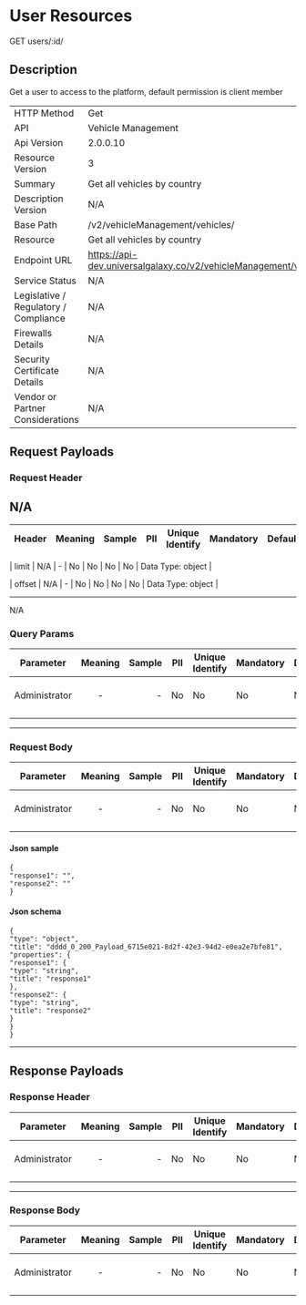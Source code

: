 # User Resources

GET users/:id/

## Description

Get a user to access to the platform, default permission is client member

|                                       |                                                 |
| ------------------------------------- | ----------------------------------------------- |
| HTTP Method                           | Get                                         |
| API                                   | Vehicle Management                                           |
| Api Version                           | 2.0.0.10                                         |
| Resource Version                      | 3                                               |
| Summary                               | Get all vehicles by country                                      |
| Description Version                   | N/A |
| Base Path                             | /v2/vehicleManagement/vehicles/                                     |
| Resource                              | Get all vehicles by country                                      |
| Endpoint URL                          | https://api-dev.universalgalaxy.co/v2/vehicleManagement/vehicles/              |
| Service Status                        | N/A                                         |
| Legislative / Regulatory / Compliance | N/A                                             |
| Firewalls Details                     | N/A                                             |
| Security Certificate Details          | N/A                                             |
| Vendor or Partner Considerations      | N/A                                            |

## Request Payloads

### Request Header



N/A
---



| Header | Meaning | Sample | PII | Unique Identify | Mandatory | Default | Details |
| ------------- | :-----: | -----: | --- | --------------- | --------- | ------- | ------------------ |

| limit |  N/A |  -   | No | No | No | No | Data Type: object |

| offset |  N/A |  -   | No | No | No | No | Data Type: object |

      

---


N/A

### Query Params

| Parameter     | Meaning | Sample | PII | Unique Identify | Mandatory | Default | Details            |
| ------------- | :-----: | -----: | --- | --------------- | --------- | ------- | ------------------ |
| Administrator |    -    |      - | No  | No              | No        | No      | Data Type : object |
|               |         |        |     |                 |           |         |                    |

---

### Request Body

| Parameter     | Meaning | Sample | PII | Unique Identify | Mandatory | Default | Details            |
| ------------- | :-----: | -----: | --- | --------------- | --------- | ------- | ------------------ |
| Administrator |    -    |      - | No  | No              | No        | No      | Data Type : object |
|               |         |        |     |                 |           |         |                    |

#### Json sample
```
{
"response1": "",
"response2": ""
}
```
#### Json schema

```
{
"type": "object",
"title": "dddd_0_200_Payload_6715e021-8d2f-42e3-94d2-e0ea2e7bfe81",
"properties": {
"response1": {
"type": "string",
"title": "response1"
},
"response2": {
"type": "string",
"title": "response2"
}
}
}
```
---

## Response Payloads

### Response Header

| Parameter     | Meaning | Sample | PII | Unique Identify | Mandatory | Default | Details            |
| ------------- | :-----: | -----: | --- | --------------- | --------- | ------- | ------------------ |
| Administrator |    -    |      - | No  | No              | No        | No      | Data Type : object |
|               |         |        |     |                 |           |         |                    |

---

### Response Body

| Parameter     | Meaning | Sample | PII | Unique Identify | Mandatory | Default | Details            |
| ------------- | :-----: | -----: | --- | --------------- | --------- | ------- | ------------------ |
| Administrator |    -    |      - | No  | No              | No        | No      | Data Type : object |
|               |         |        |     |                 |           |         |                    |

